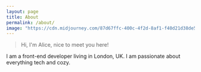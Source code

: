 ```yaml
---
layout: page
title: About
permalink: /about/
image: "https://cdn.midjourney.com/87d67ffc-400c-4f2d-8af1-f40d21d38de5/0_1.png"
---
```


> Hi, I'm Alice, nice to meet you here!

I am a front-end developer living in London, UK. I am passionate about everything tech and cozy.
